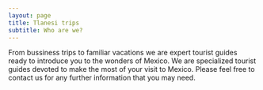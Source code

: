 ```yaml
---
layout: page
title: Tlanesi trips
subtitle: Who are we?
---
```


From bussiness trips to familiar vacations we are expert tourist guides ready to introduce you to the wonders of Mexico.
We are specialized tourist guides devoted to make the most of your visit to Mexico. Please feel free to contact us for any further information that you may need.
